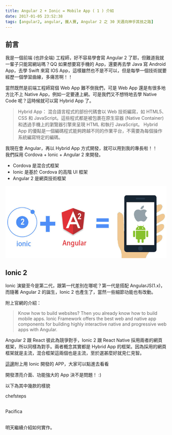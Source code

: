 ```yaml
---
title: Angular 2 + Ionic = Mobile App ( 1 ) 介紹
date: 2017-01-05 23:52:38
tags: [angular2, angular, 鐵人賽, Angular 2 之 30 天邁向神乎其技之路]
---
```

<h2>&#x524D;&#x8A00;</h2>
<p>&#x6211;&#x662F;&#x4E00;&#x500B;&#x524D;&#x7AEF; (&#x4E5F;&#x8A31;&#x5168;&#x7AEF;) &#x5DE5;&#x7A0B;&#x5E2B;&#xFF0C;&#x597D;&#x4E0D;&#x5BB9;&#x6613;&#x5B78;&#x6703;&#x5BEB; Angular 2 &#x4E86;&#x8036;&#xFF0C;&#x4F46;&#x96E3;&#x9053;&#x6211;&#x5C31;&#x4E00;&#x8F29;&#x5B50;&#x53EA;&#x80FD;&#x5BEB;&#x7DB2;&#x7AD9;&#x55CE;&#xFF1F;QQ &#x5982;&#x679C;&#x60F3;&#x8981;&#x5BEB;&#x624B;&#x6A5F;&#x7684; App&#xFF0C;&#x9084;&#x8981;&#x518D;&#x53BB;&#x5B78; Java &#x5BEB; Android App&#xFF0C;&#x53BB;&#x5B78; Swift &#x4F86;&#x5BEB; IOS App&#xFF0C;&#x9019;&#x6A23;&#x96D6;&#x7136;&#x4E5F;&#x4E0D;&#x662F;&#x4E0D;&#x53EF;&#x4EE5;&#xFF0C;&#x4F46;&#x662F;&#x6BCF;&#x5B78;&#x4E00;&#x500B;&#x6280;&#x8853;&#x5C31;&#x8981;&#x7D93;&#x6B77;&#x4E00;&#x500B;&#x5B78;&#x7FD2;&#x66F2;&#x7DDA;&#xFF0C;&#x591A;&#x75DB;&#x82E6;&#x554A;&#xFF01;&#xFF01;</p>
<p>&#x7576;&#x7136;&#x65E2;&#x7136;&#x662F;&#x524D;&#x7AEF;&#x5DE5;&#x7A0B;&#x5E2B;&#x5BEB;&#x500B; Web App &#x96E3;&#x4E0D;&#x5012;&#x6211;&#x5011;&#xFF0C;&#x53EF;&#x662F; Web App &#x9084;&#x662F;&#x6709;&#x5F88;&#x591A;&#x5730;&#x65B9;&#x6BD4;&#x4E0D;&#x4E0A; Native App&#xFF0C;&#x4F8B;&#x5982;&#x4E00;&#x5B9A;&#x8981;&#x9023;&#x4E0A;&#x7DB2;&#x3002;&#x53EF;&#x662F;&#x6211;&#x5011;&#x53C8;&#x4E0D;&#x60F3;&#x7279;&#x5730;&#x53BB;&#x5B78; Native Code &#x5462;&#xFF1F;&#x9019;&#x6642;&#x5019;&#x5C31;&#x53EF;&#x4EE5;&#x5BEB; Hybrid App &#x4E86;&#x3002;</p>
<blockquote>
<p>Hybrid App&#xFF1A; &#x6DF7;&#x5408;&#x8A9E;&#x8A00;&#x7A0B;&#x5F0F;&#x7684;&#x90E8;&#x4EFD;&#x4EE3;&#x78BC;&#x6703;&#x4EE5; Web &#x6280;&#x8853;&#x7DE8;&#x5BEB;&#xFF0C;&#x5982; HTML5&#x3001; CSS &#x548C; JavaScript&#x3002;&#x9019;&#x4E9B;&#x7A0B;&#x5F0F;&#x90FD;&#x662F;&#x88AB;&#x5305;&#x88F9;&#x5728;&#x539F;&#x751F;&#x5BB9;&#x5668; (Native Container) &#x548C;&#x900F;&#x904E;&#x624B;&#x6A5F;&#x4E0A;&#x7684;&#x700F;&#x89BD;&#x5668;&#x5F15;&#x64CE;&#x4F86;&#x5448;&#x73FE; HTML &#x548C;&#x57F7;&#x884C; JavaScript&#x3002; Hybrid App &#x7684;&#x512A;&#x9EDE;&#x662F;&#x4E00;&#x500B;&#x7DE8;&#x78BC;&#x7A0B;&#x5F0F;&#x80FD;&#x5920;&#x8DE8;&#x8D8A;&#x4E0D;&#x540C;&#x7684;&#x4F5C;&#x696D;&#x5E73;&#x53F0;&#xFF0C;&#x4E0D;&#x9700;&#x8981;&#x70BA;&#x6BCF;&#x500B;&#x64CD;&#x4F5C;&#x7CFB;&#x7D71;&#x7DE8;&#x5BEB;&#x7279;&#x5B9A;&#x7684;&#x7DE8;&#x78BC;&#x3002;</p>
</blockquote>
<p>&#x6211;&#x73FE;&#x5728;&#x6703; Angular&#xFF0C;&#x518D;&#x4EE5; Hybrid App &#x65B9;&#x5F0F;&#x958B;&#x767C;&#xFF0C;&#x5C31;&#x53EF;&#x4EE5;&#x7528;&#x5230;&#x6211;&#x7684;&#x5C08;&#x9577;&#x5566;&#xFF01;&#xFF01;<br>
&#x6211;&#x5011;&#x63A1;&#x7528; Cordova + Ionic + Angular 2 &#x4F86;&#x958B;&#x767C;&#x3002;</p>
<ul>
<li>Cordova &#x662F;&#x6DF7;&#x5408;&#x5F0F;&#x6846;&#x67B6;</li>
<li>Ionic &#x662F;&#x57FA;&#x65BC; Cordova &#x7684;&#x9AD8;&#x968E; UI &#x6846;&#x67B6;</li>
<li>Angular 2 &#x662F;&#x7DB2;&#x9801;&#x6280;&#x8853;&#x6846;&#x67B6;</li>
</ul>
<p><img src="https://raw.githubusercontent.com/tigercosmos/webImg/master/angular-2-ionic-2-home.jpg" alt></p>
<h2>Ionic 2</h2>
<p>Ionic &#x6F14;&#x8B8A;&#x81F3;&#x4ECA;&#x662F;&#x7B2C;&#x4E8C;&#x4EE3;&#xFF0C;&#x8DDF;&#x7B2C;&#x4E00;&#x4EE3;&#x5DEE;&#x5225;&#x5728;&#x54EA;&#x5462;&#xFF1F;&#x7B2C;&#x4E00;&#x4EE3;&#x662F;&#x642D;&#x914D; AngularJS(1.x)&#xFF0C;&#x800C;&#x96A8;&#x8457; Angular 2 &#x7684;&#x8A95;&#x751F;&#xFF0C;Ionic 2 &#x4E5F;&#x7522;&#x751F;&#x4E86;&#xFF0C;&#x7576;&#x7136;&#x4E00;&#x4E9B;&#x7D30;&#x7BC0;&#x529F;&#x80FD;&#x4E5F;&#x6709;&#x6539;&#x52D5;&#x3002;</p>
<p>&#x9644;&#x4E0A;&#x5B98;&#x7DB2;&#x7684;&#x4ECB;&#x7D39;&#xFF1A;</p>
<blockquote>
<p>Know how to build websites? Then you already know how to build mobile apps. Ionic Framework offers the best web and native app components for building highly interactive native and progressive web apps with Angular.</p>
</blockquote>
<p>Angular 2 &#x8DDF; React &#x5F7C;&#x6B64;&#x70BA;&#x7AF6;&#x722D;&#x5C0D;&#x624B;&#xFF0C;Ionic 2 &#x8DDF; React Native &#x63A1;&#x7528;&#x5169;&#x8005;&#x7684;&#x7DB2;&#x9801;&#x6846;&#x67B6;&#xFF0C;&#x6240;&#x4EE5;&#x540C;&#x6A23;&#x70BA;&#x5C0D;&#x624B;&#x3002;&#x5169;&#x8005;&#x6982;&#x5FF5;&#x5176;&#x5BE6;&#x90FD;&#x662F; Hybrid App &#x7684;&#x6846;&#x67B6;&#x3002;&#x56E0;&#x70BA;&#x63A1;&#x7528;&#x7684;&#x7DB2;&#x9801;&#x6846;&#x67B6;&#x5C31;&#x662F;&#x4E3B;&#x6D41;&#xFF0C;&#x6DF7;&#x5408;&#x6846;&#x67B6;&#x9019;&#x5169;&#x500B;&#x4E5F;&#x662F;&#x4E3B;&#x6D41;&#xFF0C;&#x81F3;&#x65BC;&#x9078;&#x751A;&#x9EBC;&#x597D;&#x5C31;&#x898B;&#x4EC1;&#x898B;&#x667A;&#x3002;</p>
<p><a href="https://showcase.ionicframework.com/apps/top" target="_blank">&#x9019;&#x908A;</a>&#x9644;&#x4E0A;&#x7528; Ionic &#x958B;&#x767C;&#x7684; APP&#xFF0C;&#x5927;&#x5BB6;&#x53EF;&#x4EE5;&#x9EDE;&#x9032;&#x53BB;&#x770B;&#x770B;</p>
<p>&#x958B;&#x767C;&#x6F02;&#x4EAE;&#x4ECB;&#x9762;&#x3001;&#x529F;&#x80FD;&#x5F37;&#x5927;&#x7684; App &#x6C7A;&#x4E0D;&#x662F;&#x554F;&#x984C;&#xFF01; :)</p>
<p>&#x4EE5;&#x4E0B;&#x70BA;&#x5176;&#x4E2D;&#x5E7E;&#x6B3E;&#x7684;&#x6A23;&#x8C8C;</p>
<p>chefsteps<br>
<img src="https://blog.ionic.io/wp-content/uploads/2015/12/chefsteps-header-2.jpg" alt></p>
<p>Pacifica<br>
<img src="https://ionicframework.com/img/blog/pacifica-header.jpg" alt></p>
<p>&#x660E;&#x5929;&#x7E7C;&#x7E8C;&#x4ECB;&#x7D39;&#x5982;&#x4F55;&#x5BE6;&#x4F5C;&#x3002;</p>
 <br>
                                                    </div>
                    </div>
                
